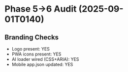 # Phase 5→6 Audit (2025-09-01T0140)

## Branding Checks
- Logo present: YES
- PWA icons present: YES
- AI loader wired (CSS+ARIA): YES
- Mobile app.json updated: YES
